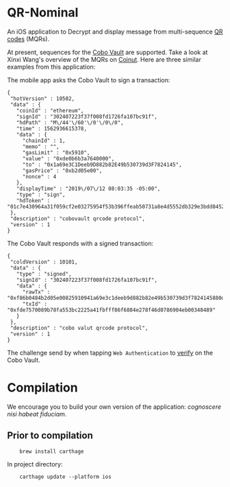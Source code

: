 # QR-Nominal
An iOS application to Decrypt and display message from multi-sequence [QR codes](https://en.wikipedia.org/wiki/QR_code) (MQRs).

At present,
sequences for the [Cobo Vault](https://cobo.com/hardware-wallet) are supported.
Take a look at Xinxi Wang's overview of the MQRs on
[Coinut](https://coinut.com/blog/a-brief-review-of-cobo-vault-the-most-secure-hardware-wallet/).
Here are three similar examples from this application:

The mobile app asks the Cobo Vault to sign a transaction:

    {
     "hotVersion" : 10502,
     "data" : {
       "coinId" : "ethereum",
       "signId" : "302407223f37f008fd1726fa107bc91f",
       "hdPath" : "M\/44'\/60'\/0'\/0\/0",
       "time" : 1562936615378,
       "data" : {
         "chainId" : 1,
         "memo" : "",
         "gasLimit" : "0x5910",
         "value" : "0xde0b6b3a7640000",
         "to" : "0x1a69e3C1Deeb9D882b82E49b530739d3F7824145",
         "gasPrice" : "0xb2d05e00",
         "nonce" : 4
       },
       "displayTime" : "2019\/07\/12 08:03:35 -05:00",
       "type" : "sign",
       "hdToken" : "01c7e430964a31f059cf2e03275954f53b396ffeab50731a8e4d5552db329e3bdd8452db0a4fa4b5e64ba13479b895282ba57c7b3b3ef385add8f9c06e72c2496f881ba3dbfa4afb1b14be1c108f33d0"
     },
     "description" : "cobovault qrcode protocol",
     "version" : 1
    }

The Cobo Vault responds with a signed transaction:

    {
     "coldVersion" : 10101,
     "data" : {
       "type" : "signed",
       "signId" : "302407223f37f008fd1726fa107bc91f",
       "data" : {
         "rawTx" : "0xf86b0484b2d05e00825910941a69e3c1deeb9d882b82e49b530739d3f7824145880de0b6b3a76400008026a0593028c1981717a0128373c972415516f691e5bbddf626bc505d2c385607d2e8a068b31b08b1639de536547caba1b6e12c08598bf2be2cb82edde9711b29b0ad4d",
         "txId" : "0xfde7570089b78fa553bc2225a41fbfff86f6884e278f46d0786904eb00348489"
       }
     },
     "description" : "cobo valut qrcode protocol",
     "version" : 1
    }

The challenge send by when tapping `Web Authentication` to
[verify](https://cobo.com/hardware-wallet/authentication) on the Cobo Vault.

# Compilation
We encourage you to build your own version of the application: _cognoscere nisi habeat fiduciam_.

## Prior to compilation

        brew install carthage
        
 In project directory:
 
        carthage update --platform ios
